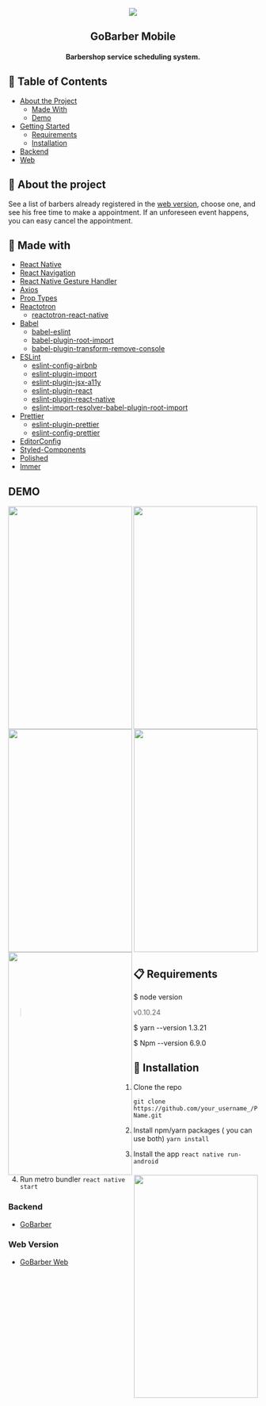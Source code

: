 <p align="center"  >
    <a href="https://github.com/Wenderson-P/gobarber-mobile">
        <img src="https://user-images.githubusercontent.com/52503774/75726033-5f442880-5cc0-11ea-8176-b4c9f4d3380a.png" />
      </a>
    <h2 align="center">GoBarber Mobile</h2>
      <h4 align="center">Barbershop service scheduling system.</h4>
</p>

<!-- TABLE OF CONTENTS -->
## 📜 Table of Contents

* [About the Project](#-about-the-project)
  * [Made With](#-made-with)
  * [Demo](#demo)
* [Getting Started](#getting-started)
  * [Requirements](#-requirements)
  * [Installation](#-installation)
* [Backend](#backend)
* [Web](#web-version)

## 🔎 About the project
See a list of barbers already registered in the [web version](https://github.com/Wenderson-P/gobarber-frontend-web), choose one, and see his free time to make a appointment. If an unforeseen event happens, you can easy cancel the appointment.
 

## 🧰 Made with

- [React Native](http://facebook.github.io/react-native/) 
- [React Navigation](https://reactnavigation.org/) 
- [React Native Gesture Handler](https://kmagiera.github.io/react-native-gesture-handler/) 
- [Axios](https://github.com/axios/axios) 
- [Prop Types](https://github.com/facebook/prop-types) 
- [Reactotron](https://github.com/infinitered/reactotron) 
  - [reactotron-react-native](https://github.com/infinitered/reactotron/blob/master/docs/quick-start-react-native.md)
- [Babel](https://babeljs.io/)
  - [babel-eslint](https://github.com/babel/babel-eslint) 
  - [babel-plugin-root-import](https://github.com/entwicklerstube/babel-plugin-root-import) 
  - [babel-plugin-transform-remove-console](https://github.com/babel/minify/tree/master/packages/babel-plugin-transform-remove-console) 
- [ESLint](https://eslint.org/) 
  - [eslint-config-airbnb](https://github.com/airbnb/javascript/tree/master/packages/eslint-config-airbnb)
  - [eslint-plugin-import](https://github.com/benmosher/eslint-plugin-import) 
  - [eslint-plugin-jsx-a11y](https://github.com/evcohen/eslint-plugin-jsx-a11y) 
  - [eslint-plugin-react](https://github.com/yannickcr/eslint-plugin-react)
  - [eslint-plugin-react-native](https://github.com/Intellicode/eslint-plugin-react-native)
  - [eslint-import-resolver-babel-plugin-root-import](https://github.com/olalonde/eslint-import-resolver-babel-root-import) 
- [Prettier](https://prettier.io/)
  - [eslint-plugin-prettier](https://github.com/prettier/eslint-plugin-prettier)
  - [eslint-config-prettier](https://github.com/prettier/eslint-config-prettier)
- [EditorConfig](https://editorconfig.org/)
- [Styled-Components](https://github.com/styled-components/styled-components)
- [Polished](https://github.com/styled-components/polished)
- [Immer](https://github.com/immerjs/immer)


## DEMO
<div>
<img  src="https://user-images.githubusercontent.com/52503774/72628965-2b8a8a80-392e-11ea-88c2-f7cdb7aba07a.png"  width="250" height="450" align="left"/>
<img   width="250" height="450" src="https://user-images.githubusercontent.com/52503774/72629434-12360e00-392f-11ea-8cad-ff2cd2a5b081.png" align="center" />
<img   width="250" height="450" src="https://user-images.githubusercontent.com/52503774/72628971-2d544e00-392e-11ea-831f-9b1f72277f1a.png" align="right" />
<img   width="250" height="450" src="https://user-images.githubusercontent.com/52503774/72629422-09ddd300-392f-11ea-8f66-a3819239e464.png" align="left" />
<img   width="250" height="450" src="https://user-images.githubusercontent.com/52503774/72629526-47426080-392f-11ea-8bee-94715b292046.png" align="center" />
<img   width="250" height="450" src="https://user-images.githubusercontent.com/52503774/72629535-49a4ba80-392f-11ea-8cf4-7f0bb92a0f03.png"  align="right"  />

</div>


## 📋 Requirements
$ node version
> v0.10.24

$ yarn --version
1.3.21

$ Npm --version
6.9.0

## 🔌 Installation

1. Clone the repo
```
git clone https://github.com/your_username_/Project-Name.git
```
2. Install npm/yarn packages ( you can use both)
```yarn install```

3. Install the app
```react native run-android```

4. Run metro bundler
```react native start```


### Backend
* [GoBarber](https://github.com/Wenderson-P/gobarber-backend)

### Web Version
* [GoBarber Web](https://github.com/Wenderson-P/gobarber-frontend-web)
